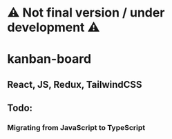 # ⚠️ Not final version / under development ⚠️

# kanban-board
## React, JS, Redux, TailwindCSS

## Todo:
### Migrating from JavaScript to TypeScript
